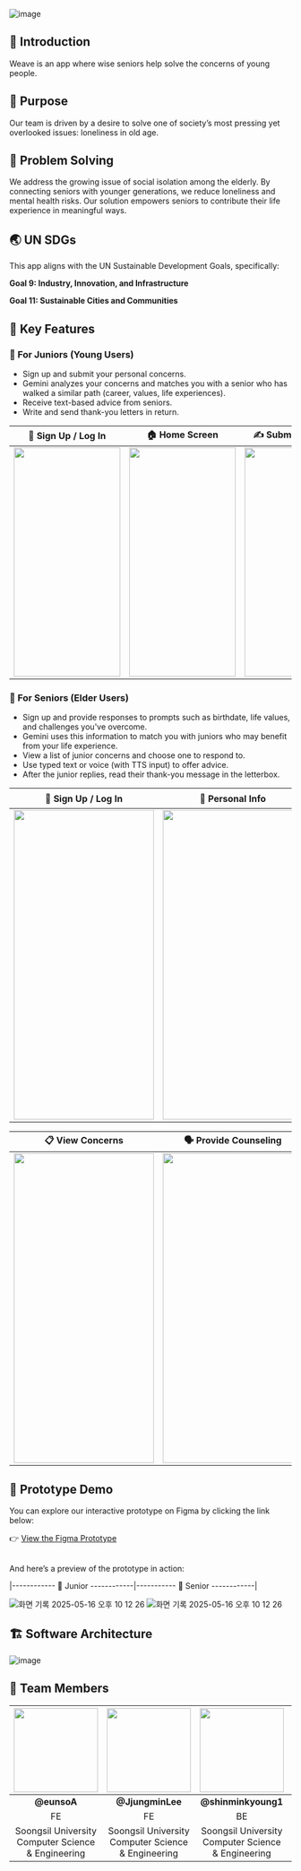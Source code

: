![image](https://github.com/user-attachments/assets/a0e76279-774c-49c8-8686-df2507d01b71)



## 🌟 Introduction
Weave is an app where wise seniors help solve the concerns of young people.    


## 🎯 Purpose
Our team is driven by a desire to solve one of society’s most pressing yet overlooked issues: loneliness in old age.   



## 🧩 Problem Solving
We address the growing issue of social isolation among the elderly.
By connecting seniors with younger generations, we reduce loneliness and mental health risks.
Our solution empowers seniors to contribute their life experience in meaningful ways.  



## 🌏 UN SDGs

This app aligns with the UN Sustainable Development Goals, specifically:

**Goal 9: Industry, Innovation, and Infrastructure**

**Goal 11: Sustainable Cities and Communities**    



## 🔑 Key Features  

### 👦 For Juniors (Young Users)
- Sign up and submit your personal concerns.
- Gemini analyzes your concerns and matches you with a senior who has walked a similar path (career, values, life experiences).
- Receive text-based advice from seniors.
- Write and send thank-you letters in return.
  
| 🔐 Sign Up / Log In | 🏠 Home Screen | ✍️ Submit Concerns | 💌 Thank-you Letters |
|---------------------|----------------|---------------------|----------------------|
| <img src="https://github.com/user-attachments/assets/d400fd47-911a-414f-a971-687ef10dec81" width="190" height="409" /> | <img src="https://github.com/user-attachments/assets/6b0f3b61-e633-405c-bb6d-b895665cbbc2" width="190" height="409" /> | <img src="https://github.com/user-attachments/assets/46fde197-da4a-41b6-8866-f1b403121235" width="190" height="409" /> | <img src="https://github.com/user-attachments/assets/ca9af6eb-5ccd-4023-b552-e769ddde5bac" width="190" height="409" /> |





### 👴 For Seniors (Elder Users)
- Sign up and provide responses to prompts such as birthdate, life values, and challenges you've overcome.
- Gemini uses this information to match you with juniors who may benefit from your life experience.
- View a list of junior concerns and choose one to respond to.
- Use typed text or voice (with TTS input) to offer advice.
- After the junior replies, read their thank-you message in the letterbox.



| 🔐 Sign Up / Log In | 📝 Personal Info | 🏠 Home Screen |
|---------------------|------------------|----------------|
| <img src="https://github.com/user-attachments/assets/ca548334-b0e2-472b-a358-85bb0920a46d" width="250" height="553" /> | <img src="https://github.com/user-attachments/assets/4ea3bd78-6d60-4455-aba0-9a77dc34887f" width="250" height="553" /> | <img src="https://github.com/user-attachments/assets/e8ed6400-0f4f-4f4d-b5b5-51ce5df72d91" width="250" height="553" /> |

| 📋 View Concerns | 🗣️ Provide Counseling | 📬 Thank-you Letters |
|------------------|------------------------|-----------------------|
| <img src="https://github.com/user-attachments/assets/4c0dbca5-9bc1-45bc-8409-d6fbc2944425" width="250" height="553" /> | <img src="https://github.com/user-attachments/assets/b9d7973e-f89d-4faf-9a4c-79ac9d4409c8" width="250" height="553" /> | <img src="https://github.com/user-attachments/assets/887cd4ff-ad5e-4fca-863b-983e9aa6991e" width="250" height="553" /> |


## 🎥 Prototype Demo
You can explore our interactive prototype on Figma by clicking the link below:

👉 [View the Figma Prototype](https://www.figma.com/proto/5ctjIb6U39VRZILFF51Ofd/-WEVE--2025-Solution-Challenge?node-id=0-1&t=lM5l7EJaZvpQrC2Y-1)

<br>
And here’s a preview of the prototype in action:

|------------ 🧒 Junior ------------|----------- 👵 Senior ------------| 

![화면 기록 2025-05-16 오후 10 12 26](https://github.com/user-attachments/assets/4c57f987-3dd8-4539-8969-8aff796d5c88)
![화면 기록 2025-05-16 오후 10 12 26](https://github.com/user-attachments/assets/96fc389b-2bbc-4f05-91d3-5d1b28f783fc)

## 🏗️ Software Architecture
![image](https://github.com/user-attachments/assets/4d209d8a-4f63-4875-ba41-f143475264c8)    



## 👥 Team Members

| <img src="https://github.com/user-attachments/assets/ca16d0cf-8830-4514-ab9c-0a3db7acc4b0" width="150" /> | <img src="https://github.com/user-attachments/assets/d452ba81-8ca0-4888-8c4e-d254acb13e1e" width="150" /> | <img src="https://github.com/user-attachments/assets/800d5729-f7a5-4a11-9a66-863edd36177f" width="150" /> | <img src="https://github.com/user-attachments/assets/08fecc98-3abf-4839-bc72-e073d9e30eba" width="150" /> |
|:--:|:--:|:--:|:--:|
| **@eunsoA** | **@JjungminLee** | **@shinminkyoung1** | **@yueunfive** |
| FE | FE | BE | BE |
| Soongsil University <br> Computer Science & Engineering | Soongsil University <br> Computer Science & Engineering | Soongsil University <br> Computer Science & Engineering | Soongsil University <br> School of Software |


